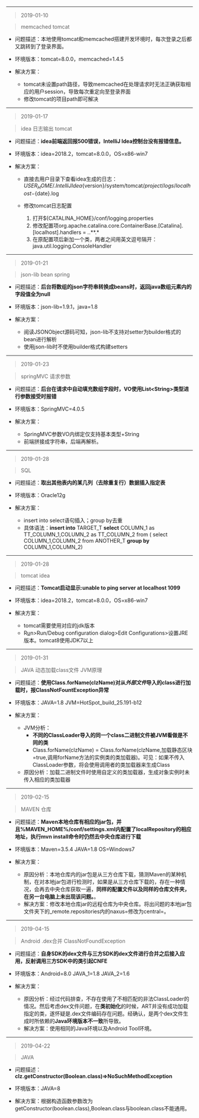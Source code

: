 ------------------
> 2019-01-10

> memcached tomcat

+ 问题描述：本地使用tomcat和memcached搭建开发环境时，每次登录之后都又跳转到了登录界面。

+ 环境版本：tomcat=8.0.0，memcached=1.4.5

+ 解决方案：
	
	+ tomcat未设置path路径，导致memcached在处理请求时无法正确获取相应的用户session，导致每次重定向至登录界面
	+ 修改tomcat的项目path即可解决

--------------------------------

> 2019-01-17

> idea 日志输出 tomcat
    	
+ 问题描述：**idea前端返回报500错误，IntelliJ Idea控制台没有报错信息。**

+ 环境版本：idea=2018.2，tomcat=8.0.0，OS=x86-win7

+ 解决方案：
	+ 直接去用户目录下查看idea生成的日志：${USER_HOME}/.IntelliJIdea${version}/system/tomcat/${project}/logs/localhost-${date}.log
	
	+ 修改tomcat日志配置
	
		1. 打开${CATALINA_HOME}/conf/logging.properties
		2. 修改配置项org.apache.catalina.core.ContainerBase.[Catalina].[localhost].handlers = *.*.**.*
		3. 在原配置项后新加一个类，两者之间用英文逗号隔开：java.util.logging.ConsoleHandler

--------------------------------

> 2019-01-21

> json-lib bean spring

+ 问题描述：**后台将数组的json字符串转换成beans时，返回java数组元素内的字段值全为null**

+ 环境版本：json-lib=1.9.1，java=1.8

+ 解决方案：

	* 阅读JSONObject源码可知，json-lib不支持对setter为builder格式的bean进行解析
	* 使用json-lib时不使用builder格式构建setters

--------------------------------

> 2019-01-23

> springMVC 请求参数

+ 问题描述：**后台在请求中自动填充数组字段时，VO使用List<String\>类型进行参数接受时报错**

+ 环境版本：SpringMVC=4.0.5

+ 解决方案：
	
	* SpringMVC参数VO内绑定仅支持基本类型+String
	* 前端拼接成字符串，后端再解析。
	
--------------------------------

> 2019-01-28

> SQL

+ 问题描述：**取出其他表内的某几列（去除重复行）数据插入指定表**

+ 环境版本：Oracle12g

+ 解决方案：
	* insert into select语句插入；group by去重
	* 具体语法：**insert into** TARGET_T **select** COLUMN_1 as TT_COLUMN_1,COLUMN_2 as TT_COLUMN_2 from ( select COLUMN_1,COLUMN_2 from ANOTHER_T **group by** COLUMN_1,COLUMN_2)

--------------------------------

> 2019-01-28

> tomcat idea

+ 问题描述：**Tomcat启动显示:unable to ping server at localhost 1099**

+ 环境版本：idea=2018.2，tomcat=8.0.0，OS=x86-win7

+ 解决方案：
	* tomcat需要使用对应的jdk版本
	* R<u>u</u>n\>Run/Debug configuration dialog\>Edit Configurations>设置JRE版本。tomcat8使用JDK7以上
	
---------------------------

> 2019-01-31

> JAVA 动态加载class文件 JVM原理

+ 问题描述：**使用Class.forName(clzName)对从*外部文件*导入的class进行加载时，报ClassNotFountException异常**

+ 环境版本：JAVA=1.8 JVM=HotSpot_build_25.191-b12

+ 解决方案：
	+ JVM分析：
		+ **不同的ClassLoader导入的同一个class二进制文件被JVM看做是不同的类**
		+ Class.forName(clzName) = Class.forName(clzName,加载静态区块=true,调用forName方法的实例类的类加载器)。可见：如果不传入ClassLoader参数，将会使用调用者的类加载器来生成Class
	+ 原因分析：加载二进制文件时使用自定义的类加载器，生成对象实例时未传入相应的类加载器
	
---------------------------

> 2019-02-15

> MAVEN 仓库

+ 问题描述：**Maven本地仓库有相应的jar包，并且%MAVEN_HOME%/conf/settings.xml内配置了localRepository的相应地址，执行mvn install命令时仍然去中央仓库进行下载**

+ 环境版本：Maven=3.5.4 JAVA=1.8 OS=Windows7

+ 解决方案：
	+ 原因分析：本地仓库内的jar包是从三方仓库下载，猜测Maven的某种机制，在对本地jar包进行检测时，如果是从三方仓库下载的，存在一种情况，会再去中央仓库获取一遍，**同样的配置文件以及同样的仓库文件夹，在另一台电脑上未出现该问题。**。
	+ 解决方案：修改本地仓库jar的远程仓库为中央仓库。将出问题的本地jar包文件夹下的_remote.repositories内的naxus=修改为central=。

---------------------------

> 2019-04-15

> Android .dex合并 ClassNotFoundException

+ 问题描述：**自身SDK的dex文件与三方SDK的dex文件进行合并之后接入应用，反射调用三方SDK中的类引起CNFE**

+ 环境版本：Android=8.0 JAVA_1=1.8 JAVA_2=1.6

+ 解决方案：
	+ 原因分析：经过代码排查，不存在使用了不相匹配的非法ClassLoader的情况。然后考虑dex文件问题，在**类初始化**的时候，ART并没有成功加载指定的类，遂怀疑是.dex文件编码存在问题。经确认，是两个dex文件生成时所依赖的**Java环境版本不一致**所导致。
	+ 解决方案：使用相同的Java环境以及Android Tool环境。

-----------------------------

> 2019-04-22

> JAVA

+ 问题描述：**clz.getConstructor(Boolean.class)=>NoSuchMethodException**

+ 环境版本：JAVA=8

+ 解决方案：根据构造函数参数改为getConstructor(boolean.class),Boolean.class与boolean.class不能通用。
